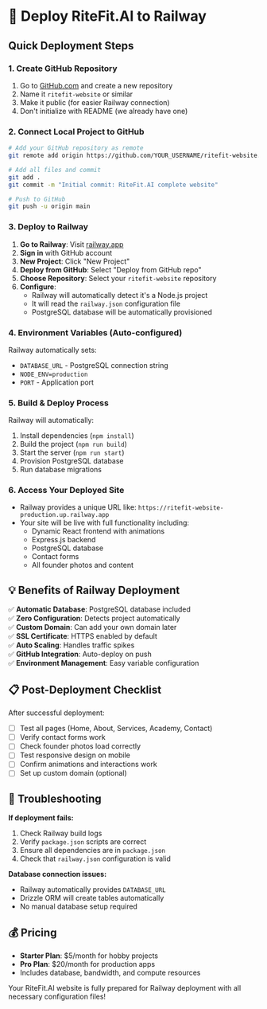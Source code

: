 # 🚀 Deploy RiteFit.AI to Railway

## Quick Deployment Steps

### 1. Create GitHub Repository
1. Go to [GitHub.com](https://github.com) and create a new repository
2. Name it `ritefit-website` or similar
3. Make it public (for easier Railway connection)
4. Don't initialize with README (we already have one)

### 2. Connect Local Project to GitHub
```bash
# Add your GitHub repository as remote
git remote add origin https://github.com/YOUR_USERNAME/ritefit-website.git

# Add all files and commit
git add .
git commit -m "Initial commit: RiteFit.AI complete website"

# Push to GitHub
git push -u origin main
```

### 3. Deploy to Railway
1. **Go to Railway**: Visit [railway.app](https://railway.app)
2. **Sign in** with GitHub account
3. **New Project**: Click "New Project"
4. **Deploy from GitHub**: Select "Deploy from GitHub repo"
5. **Choose Repository**: Select your `ritefit-website` repository
6. **Configure**:
   - Railway will automatically detect it's a Node.js project
   - It will read the `railway.json` configuration file
   - PostgreSQL database will be automatically provisioned

### 4. Environment Variables (Auto-configured)
Railway automatically sets:
- `DATABASE_URL` - PostgreSQL connection string
- `NODE_ENV=production`
- `PORT` - Application port

### 5. Build & Deploy Process
Railway will automatically:
1. Install dependencies (`npm install`)
2. Build the project (`npm run build`)
3. Start the server (`npm run start`)
4. Provision PostgreSQL database
5. Run database migrations

### 6. Access Your Deployed Site
- Railway provides a unique URL like: `https://ritefit-website-production.up.railway.app`
- Your site will be live with full functionality including:
  - Dynamic React frontend with animations
  - Express.js backend
  - PostgreSQL database
  - Contact forms
  - All founder photos and content

## 💡 Benefits of Railway Deployment

✅ **Automatic Database**: PostgreSQL database included  
✅ **Zero Configuration**: Detects project automatically  
✅ **Custom Domain**: Can add your own domain later  
✅ **SSL Certificate**: HTTPS enabled by default  
✅ **Auto Scaling**: Handles traffic spikes  
✅ **GitHub Integration**: Auto-deploy on push  
✅ **Environment Management**: Easy variable configuration  

## 📋 Post-Deployment Checklist

After successful deployment:
- [ ] Test all pages (Home, About, Services, Academy, Contact)
- [ ] Verify contact forms work
- [ ] Check founder photos load correctly
- [ ] Test responsive design on mobile
- [ ] Confirm animations and interactions work
- [ ] Set up custom domain (optional)

## 🔧 Troubleshooting

**If deployment fails:**
1. Check Railway build logs
2. Verify `package.json` scripts are correct
3. Ensure all dependencies are in `package.json`
4. Check that `railway.json` configuration is valid

**Database connection issues:**
- Railway automatically provides `DATABASE_URL`
- Drizzle ORM will create tables automatically
- No manual database setup required

## 💰 Pricing
- **Starter Plan**: $5/month for hobby projects
- **Pro Plan**: $20/month for production apps
- Includes database, bandwidth, and compute resources

Your RiteFit.AI website is fully prepared for Railway deployment with all necessary configuration files!